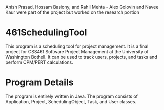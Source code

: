 Anish Prasad, Hossam Basiony, and Rahil Mehta - Alex Golovin and Navee Kaur were part of the project but worked on the research portion
# 461SchedulingTool
This program is a scheduling tool for project management. It is a final project for CSS461 Software Project Management at the University of Washington Bothell. It can be used to track users, projects, and tasks and perform CPM/PERT calculations.

# Program Details
The program is entirely written in Java. The program consists of Application, Project, SchedulingObject, Task, and User classes. 
